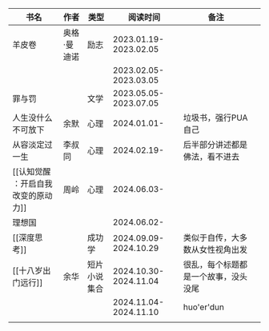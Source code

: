 
| 书名                   | 作者     | 类型     | 阅读时间                   | 备注                 |     |
| -------------------- | ------ | ------ | ---------------------- | ------------------ | --- |
| 羊皮卷                  | 奥格·曼迪诺 | 励志     | 2023.01.19-2023.02.05  |                    |     |
|                      |        |        | 2023.02.05-2023.03.05  |                    |     |
| 罪与罚                  |        | 文学     | 2023.05.05-2023.07.05  |                    |     |
| 人生没什么不可放下            | 余默     | 心理     | 2024.01.01-            | 垃圾书，强行PUA自己        |     |
| 从容淡定过一生              | 李叔同    | 心理     | 2024.02.19-            | 后半部分讲述都是佛法，看不进去    |     |
| [[认知觉醒 ：开启自我改变的原动力]] | 周岭     | 心理     | 2024.06.03-            |                    |     |
| 理想国                  |        |        | 2024.06.02-            |                    |     |
| [[深度思考]]             |        | 成功学    | 2024.09.09-2024.10.29  | 类似于自传，大多数从女性视角出发   |     |
| [[十八岁出门远行]]          | 余华     | 短片小说集合 | 2024.10.30- 2024.11.04 | 很乱，每个标题都是一个故事，没头没尾 |     |
|                      |        |        | 2024.11.04-2024.11.10  | huo'er'dun         |     |
|                      |        |        |                        |                    |     |


